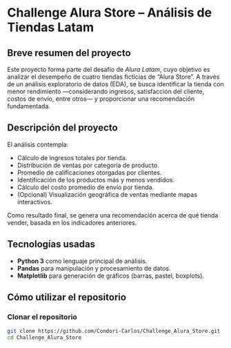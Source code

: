 # Challenge Alura Store – Análisis de Tiendas Latam

## Breve resumen del proyecto
Este proyecto forma parte del desafío de *Alura Latam*, cuyo objetivo es analizar el desempeño de cuatro tiendas ficticias de “Alura Store”. A través de un análisis exploratorio de datos (EDA), se busca identificar la tienda con menor rendimiento —considerando ingresos, satisfacción del cliente, costos de envío, entre otros— y proporcionar una recomendación fundamentada.

## Descripción del proyecto
El análisis contempla:
- Cálculo de ingresos totales por tienda.
- Distribución de ventas por categoría de producto.
- Promedio de calificaciones otorgadas por clientes.
- Identificación de los productos más y menos vendidos.
- Cálculo del costo promedio de envío por tienda.
- (Opcional) Visualización geográfica de ventas mediante mapas interactivos.

Como resultado final, se genera una recomendación acerca de qué tienda vender, basada en los indicadores anteriores.

## Tecnologías usadas
- **Python 3** como lenguaje principal de análisis.
- **Pandas** para manipulación y procesamiento de datos.
- **Matplotlib** para generación de gráficos (barras, pastel, boxplots).

## Cómo utilizar el repositorio

###  Clonar el repositorio
```bash 
git clone https://github.com/Condori-Carlos/Challenge_Alura_Store.git
cd Challenge_Alura_Store
